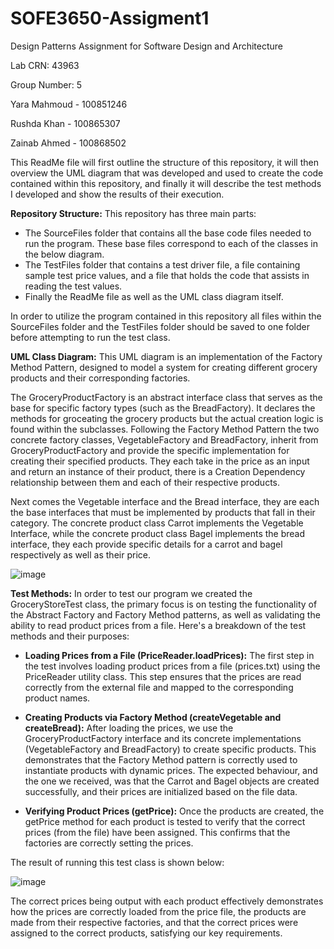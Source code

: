 # SOFE3650-Assigment1
Design Patterns Assignment for Software Design and Architecture

Lab CRN: 43963

Group Number: 5

Yara Mahmoud - 100851246

Rushda Khan - 100865307

Zainab Ahmed - 100868502

This ReadMe file will first outline the structure of this repository, it will then overview the UML diagram that was developed and used to create the code contained within this repository, and finally it will describe the test methods I developed and show the results of their execution.

**Repository Structure:**
This repository has three main parts:

- The SourceFiles folder that contains all the base code files needed to run the program. These base files correspond to each of the classes in the below diagram.
- The TestFiles folder that contains a test driver file, a file containing sample test price values, and a file that holds the code that assists in reading the test values.
- Finally the ReadMe file as well as the UML class diagram itself.

In order to utilize the program contained in this repository all files within the SourceFiles folder and the TestFiles folder should be saved to one folder before attempting to run the test class.

**UML Class Diagram:**
This UML diagram is an implementation of the Factory Method Pattern, designed to model a system for creating different grocery products and their corresponding factories.

The GroceryProductFactory is an abstract interface class that serves as the base for specific factory types (such as the BreadFactory). It declares the methods for groceating the grocery products but the actual creation logic is found within the subclasses. Following the Factory Method Pattern the two concrete factory classes, VegetableFactory and BreadFactory, inherit from GroceryProductFactory and provide the specific implementation for creating their specified products. They each take in the price as an input and return an instance of their product, there is a Creation Dependency relationship between them and each of their respective products.

Next comes the Vegetable interface and the Bread interface, they are each the base interfaces that must be implemented by products that fall in their category. The concrete product class Carrot implements the Vegetable Interface, while the concrete product class Bagel implements the bread interface, they each provide specific details for a carrot and bagel respectively as well as their price.


![image](https://github.com/user-attachments/assets/56d0ddc8-1840-492c-b8c9-11b3388c557c)


**Test Methods:**
In order to test our program we created the GroceryStoreTest class, the primary focus is on testing the functionality of the Abstract Factory and Factory Method patterns, as well as validating the ability to read product prices from a file. Here's a breakdown of the test methods and their purposes:

 - **Loading Prices from a File (PriceReader.loadPrices):** The first step in the test involves loading product prices from a file (prices.txt) using the PriceReader utility class. This step ensures that the prices are read correctly from the external file and mapped to the corresponding product names.
   
 - **Creating Products via Factory Method (createVegetable and createBread):** After loading the prices, we use the GroceryProductFactory interface and its concrete implementations (VegetableFactory and BreadFactory) to create specific products. This demonstrates that the Factory Method pattern is correctly used to instantiate products with dynamic prices. The expected behaviour, and the one we received, was that the Carrot and Bagel objects are created successfully, and their prices are initialized based on the file data.
   
 - **Verifying Product Prices (getPrice):** Once the products are created, the getPrice method for each product is tested to verify that the correct prices (from the file) have been assigned. This confirms that the factories are correctly setting the prices.

The result of running this test class is shown below:

 ![image](https://github.com/user-attachments/assets/c10e72cc-de63-4894-b9ee-64de56cb5b55)

The correct prices being output with each product effectively demonstrates how the prices are correctly loaded from the price file, the products are made from their respective factories, and that the correct prices were assigned to the correct products, satisfying our key requirements.

